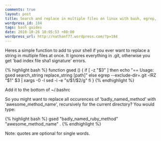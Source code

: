 ```yaml
---
comments: true
layout: post
title: Search and replace in multiple files on linux with bash, egrep, sed function
wordpress_id: 184
tags: bash guides
date: 2010-10-26 18:05:53 +08:00
wordpress_url: http://nathanf77.wordpress.com/?p=184
---
```

Heres a simple function to add to your shell if you ever want to replace a string in multiple files at once. It ignores everything in .git, otherwise you get 'bad index file sha1 signature' errors.

{% highlight bash %}
function gsed () {
  if [ -z "$3" ]
  then
    echo "== Usage:    gsed search_string replace_string [path]"
  else
    egrep --exclude-dir=.git -lRZ "$1" $3 | xargs -0 -l sed -i -e "s/$1/$2/g"
  fi
}
{% endhighlight %}

Add it to the bottom of ~/.bashrc

So you might want to replace all occurences of 'badly_named_method' with 'awesome_method_name', recursively for the current directory? You would type:

{% highlight bash %}
  gsed "badly_named_ruby_method" "awesome_method_name" .
{% endhighlight %}

Note: quotes are optional for single words.

